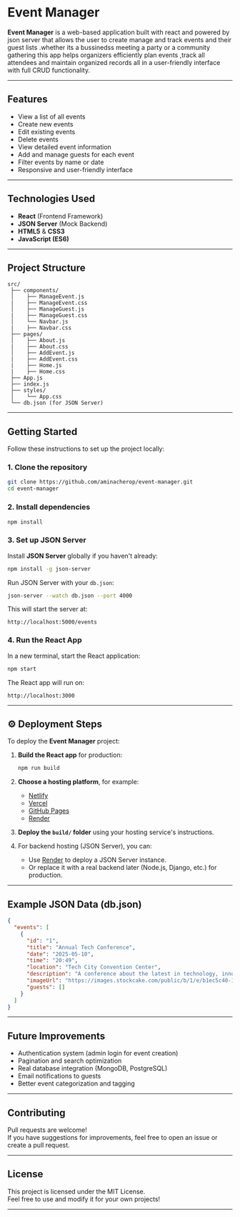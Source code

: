 # Event Manager

**Event Manager** is a web-based application built  with react and powered by json server that allows the user to create manage and track events and their guest lists .whether its a bussinedss meeting  a  party   or  a community gathering this app helps organizers efficiently plan events ,track all attendees and maintain organized records  all in a user-friendly interface with full CRUD functionality.

---

## Features

- View a list of all events
- Create new events
- Edit existing events
- Delete events
- View detailed event information
- Add and manage guests for each event
- Filter events by name or date
- Responsive and user-friendly interface

---

##  Technologies Used

- **React** (Frontend Framework)
- **JSON Server** (Mock Backend)
- **HTML5** & **CSS3**
- **JavaScript (ES6)**

---

## Project Structure

```
src/
 ├── components/
 │    ├── ManageEvent.js
 |    ├── ManageEvent.css
 │    ├── ManageGuest.js
 |    ├── ManageGuest.css
 │    └── Navbar.js
 |    ├── Navbar.css
 ├── pages/
 │    ├── About.js
 |    ├── About.css
 │    ├── AddEvent.js
 |    ├── AddEvent.css
 |    ├── Home.js
 |    ├── Home.css
 ├── App.js
 ├── index.js
 ├── styles/
 │    └── App.css
 └── db.json (for JSON Server)
```

---

## Getting Started

Follow these instructions to set up the project locally:

### 1. Clone the repository

```bash
git clone https://github.com/aminacherop/event-manager.git
cd event-manager
```

### 2. Install dependencies

```bash
npm install
```

### 3. Set up JSON Server

Install **JSON Server** globally if you haven't already:

```bash
npm install -g json-server
```

Run JSON Server with your `db.json`:

```bash
json-server --watch db.json --port 4000
```

This will start the server at:

```
http://localhost:5000/events
```

### 4. Run the React App

In a new terminal, start the React application:

```bash
npm start
```

The React app will run on:

```
http://localhost:3000
```

---

## ⚙ Deployment Steps

To deploy the **Event Manager** project:

1. **Build the React app** for production:

    ```bash
    npm run build
    ```

2. **Choose a hosting platform**, for example:
   - [Netlify](https://www.netlify.com/)
   - [Vercel](https://vercel.com/)
   - [GitHub Pages](https://pages.github.com/)
   - [Render](https://render.com/)

3. **Deploy the `build/` folder** using your hosting service's instructions.

4. For backend hosting (JSON Server), you can:
   - Use [Render](https://render.com/) to deploy a JSON Server instance.
   - Or replace it with a real backend later (Node.js, Django, etc.) for production.

---

## Example JSON Data (db.json)

```json
{
  "events": [
    {
      "id": "1",
      "title": "Annual Tech Conference",
      "date": "2025-05-10",
      "time": "20:49",
      "location": "Tech City Convention Center",
      "description": "A conference about the latest in technology, innovation, and digital trends.",
      "imageUrl": "https://images.stockcake.com/public/b/1/e/b1ec5c40-195a-44a3-b90f-1dd0b8e8a55b_large/tech-conference-scene-stockcake.jpg",
      "guests": []
    }
  ]
}
```

---

## Future Improvements

- Authentication system (admin login for event creation)
- Pagination and search optimization
- Real database integration (MongoDB, PostgreSQL)
- Email notifications to guests
- Better event categorization and tagging

---


## Contributing

Pull requests are welcome!  
If you have suggestions for improvements, feel free to open an issue or create a pull request.

---

##  License

This project is licensed under the MIT License.  
Feel free to use and modify it for your own projects!

---
